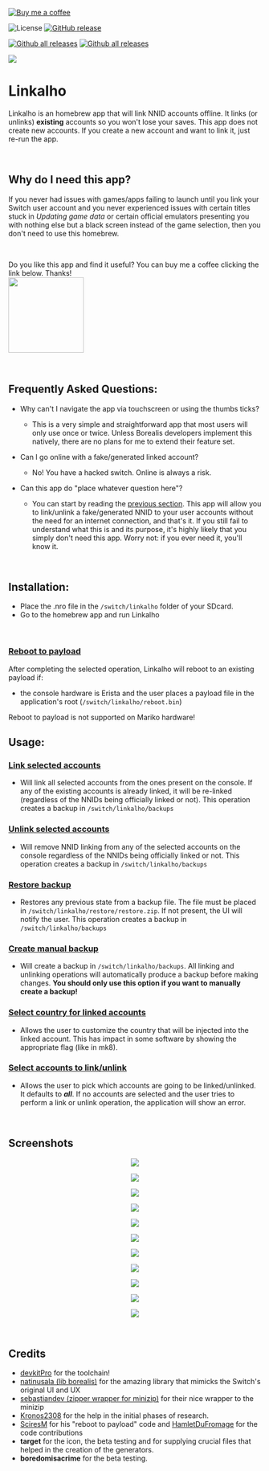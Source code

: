 [![Buy me a coffee](https://img.shields.io/badge/buy%20me%20a%20coffee-donate-yellow.svg)](https://paypal.me/rdmrocha)

![License](https://img.shields.io/badge/License-GPLv3-blue.svg)
[![GitHub release](https://img.shields.io/github/release/rdmrocha/linkalho.svg)](https://github.com/rdmrocha/linkalho/releases/latest/)

[![Github all releases](https://img.shields.io/github/downloads/rdmrocha/linkalho/total.svg)](https://GitHub.com/rdmrocha/linkalho/releases/latest/)
[![Github all releases](https://img.shields.io/github/downloads/rdmrocha/linkalho/latest/total.svg)](https://GitHub.com/rdmrocha/linkalho/releases/latest/)


<p align="left"><img src="icon.jpg"></p>

# <b>Linkalho</b>

Linkalho is an homebrew app that will link NNID accounts offline. It links (or unlinks) <b>existing</b> accounts so you won't lose your saves.
This app does not create new accounts. If you create a new account and want to link it, just re-run the app.

<br>

## <b>Why do I need this app?</b>
If you never had issues with games/apps failing to launch until you link your Switch user account and you never experienced issues with certain titles stuck in _Updating game data_ or certain official emulators presenting you with nothing else but a black screen instead of the game selection, then you don't need to use this homebrew.

<br>

Do you like this app and find it useful? You can buy me a coffee clicking the link below. Thanks!<br>
<a href="https://paypal.me/rdmrocha"><img src="raw/buy-me-a-coffee.png" width="150px" /></a>

<br>

## <b>Frequently Asked Questions</b>:
- Why can't I navigate the app via touchscreen or using the thumbs ticks?
  - This is a very simple and straightforward app that most users will only use once or twice. Unless Borealis developers implement this natively, there are no plans for me to extend their feature set.

- Can I go online with a fake/generated linked account?
  - No! You have a hacked switch. Online is always a risk.

- Can this app do "place whatever question here"?
  - You can start by reading the [previous section](https://github.com/rdmrocha/linkalho#why-do-i-need-this-app). This app will allow you to link/unlink a fake/generated NNID to your user accounts without the need for an internet connection, and that's it. If you still fail to understand what this is and its purpose, it's highly likely that you simply don't need this app. Worry not: if you ever need it, you'll know it.

<br>

## <b>Installation</b>:
- Place the .nro file in the `/switch/linkalho` folder of your SDcard.
- Go to the homebrew app and run Linkalho

<br>

### <u>Reboot to payload</u>
After completing the selected operation, Linkalho will reboot to an existing payload if:
- the console hardware is Erista and the user places a payload file in the application's root (`/switch/linkalho/reboot.bin`)

Reboot to payload is not supported on Mariko hardware!
<br>

## <b>Usage</b>:

### <u>Link selected accounts</u>
- Will link all selected accounts from the ones present on the console. If any of the existing accounts is already linked, it will be re-linked (regardless of the NNIDs being officially linked or not).
This operation creates a backup in `/switch/linkalho/backups`

### <u>Unlink selected accounts</u>
- Will remove NNID linking from any of the selected accounts on the console regardless of the NNIDs being officially linked or not.
This operation creates a backup in `/switch/linkalho/backups`

### <u>Restore backup</u>
- Restores any previous state from a backup file. The file must be placed in `/switch/linkalho/restore/restore.zip`. If not present, the UI will notify the user.
This operation creates a backup in `/switch/linkalho/backups`

### <u>Create manual backup</u>
- Will create a backup in `/switch/linkalho/backups`.
All linking and unlinking operations will automatically produce a backup before making changes.
<b>You should only use this option if you want to manually create a backup!</b>

### <u>Select country for linked accounts</u>
- Allows the user to customize the country that will be injected into the linked account. This has impact in some software by showing the appropriate flag (like in mk8).

### <u>Select accounts to link/unlink</u>
- Allows the user to pick which accounts are going to be linked/unlinked. It defaults to **_all_**. If no accounts are selected and the user tries to perform a link or unlink operation, the application will show an error.

<br>

## <b>Screenshots</b>
<p align="center"><img src="raw/screenshot1.jpg"></p>
<p align="center"><img src="raw/screenshot2.jpg"></p>
<p align="center"><img src="raw/screenshot3.jpg"></p>
<p align="center"><img src="raw/screenshot4.jpg"></p>
<p align="center"><img src="raw/screenshot5.jpg"></p>
<p align="center"><img src="raw/screenshot6.jpg"></p>
<p align="center"><img src="raw/screenshot7.jpg"></p>
<p align="center"><img src="raw/screenshot8.jpg"></p>
<p align="center"><img src="raw/screenshot9.jpg"></p>
<p align="center"><img src="raw/screenshot10.jpg"></p>
<p align="center"><img src="raw/screenshot11.jpg"></p>

<br>

## <b>Credits</b>
  - [devkitPro](https://devkitpro.org) for the toolchain!
  - [natinusala (lib borealis)](https://github.com/natinusala/borealis) for the amazing library that mimicks the Switch's original UI and UX
  - [sebastiandev (zipper wrapper for minizip)](https://github.com/sebastiandev/zipper/) for their nice wrapper to the minizip
  - [Kronos2308](https://github.com/Kronos2308) for the help in the initial phases of research.
  - [SciresM](https://github.com/SciresM) for his "reboot to payload" code and [HamletDuFromage](https://github.com/HamletDuFromage) for the code contributions
  - **target** for the icon, the beta testing and for supplying crucial files that helped in the creation of the generators.
  - **boredomisacrime** for the beta testing.
